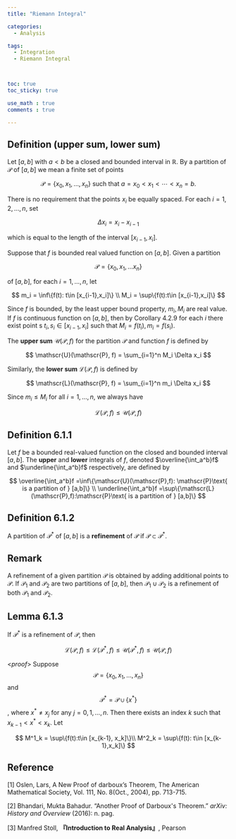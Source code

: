 ```yaml
---
title: "Riemann Integral"

categories:
  - Analysis

tags:
  - Integration
  - Riemann Integral



toc: true
toc_sticky: true

use_math : true
comments : true

---
```



## Definition (upper sum, lower sum)
Let $[a,b]$ with $a<b$ be a closed and bounded interval in $\mathbb{R}$. By a partition of $\mathscr{P}$ of $[a,b]$ we mean a finite set of points 

$$\mathscr{P}=\{x_0, x_1,\ldots, x_n\} \text{ such that }
a = x_0 < x_1 < \cdots < x_n =b.
$$

There is no requirement that the points $x_i$ be equally spaced. For each $i=1,2,\ldots,n$, set

$$
\Delta x_i = x_i - x_{i-1}
$$

which is equal to the length of the interval $[x_{i-1}, x_i]$.

Suppose that $f$ is bounded real valued function on $[a,b]$. Given a partition 

$$\mathscr{P}=\{x_0, x_1, \ldots x_n\}$$ 

of $[a,b]$, for each $i=1,\ldots,n$, let 

$$
m_i = \inf\{f(t): t\in [x_{i-1},x_i]\} \\
M_i = \sup\{f(t):t\in [x_{i-1},x_i]\}
$$

Since $f$ is bounded, by the least upper bound property, $m_i, M_i$ are real value. If $f$ is continuous function on $[a,b]$, then by Corollary 4.2.9 for each $i$  there exist point s $t_i, s_i \in [x_{i-1},x_i]$ such that $M_i = f(t_i), m_i = f(s_i)$.

The **upper sum** $\mathscr{U}(\mathscr{P},f)$ for the partition $\mathscr{P}$ and function $f$ is defined by

$$
\mathscr{U}(\mathscr{P}, f) = \sum_{i=1}^n M_i \Delta x_i
$$

Similarly, the **lower sum** $\mathscr{L}(\mathscr{P},f)$ is defined by

$$
\mathscr{L}(\mathscr{P}, f) = \sum_{i=1}^n m_i \Delta x_i
$$

Since $m_i \leq M_i$ for all $i=1,\ldots, n$, we always have

$$
\mathscr{L}(\mathscr{P},f) \leq \mathscr{U}(\mathscr{P},f)
$$


## Definition 6.1.1
Let $f$ be a bounded real-valued function on the closed and bounded interval $[a,b]$. The **upper** and **lower** integrals of $f$, denoted $\overline{\int_a^b}f$ and $\underline{\int_a^b}f$ respectively, are defined by

$$
\overline{\int_a^b}f =\inf\{\mathscr{U}(\mathscr{P},f): \mathscr{P}\text{ is a partition of } [a,b]\} \\
\underline{\int_a^b}f =\sup\{\mathscr{L}(\mathscr{P},f):\mathscr{P}\text{ is a partition of } [a,b]\}
$$

## Definition 6.1.2
A partition of $\mathscr{P}^{*}$ of $[a,b]$ is a **refinement** of $\mathscr{P}$ if $\mathscr{P}\subset \mathscr{P}^*$.

## Remark
A refinement of a given partition $\mathscr{P}$ is obtained by adding additional points to $\mathscr{P}$. If $\mathscr{P}_1$ and $\mathscr{P}_2$ are two partitions of $[a,b]$, then $\mathscr{P}_1\cup\mathscr{P}_2$ is a refinement of both $\mathscr{P}_1$ and $\mathscr{P}_2$.

## Lemma 6.1.3
If $\mathscr{P}^*$ is a refinement of $\mathscr{P}$, then 

$$
\mathscr{L}(\mathscr{P}, f) \leq \mathscr{L}(\mathscr{P}^*, f) \leq \mathscr{U}(\mathscr{P}^*,f )\leq \mathscr{U}(\mathscr{P},f)
$$

<*proof*>
Suppose $$\mathscr{P}=\{x_0, x_1, \ldots, x_n\}$$ and $$\mathscr{P}^* = \mathscr{P}\cup \{x^*\}$$, where $x^*\neq x_j$ for any $j=0,1,\ldots,n$. Then there exists an index $k$ such that $x_{k-1} < x^* <x_{k}$. Let 

$$
M^1_k = \sup\{f(t):t\in [x_{k-1}, x_k]\}\\
M^2_k = \sup\{f(t): t\in [x_{k-1},x_k]\}
$$

$$\tag*{$\square$}$$



## Reference

[1] Oslen, Lars, A New Proof of darboux’s Theorem, The American Mathematical Society, Vol. 111, No. 8(Oct., 2004), pp. 713-715.

[2] Bhandari, Mukta Bahadur. “Another Proof of Darboux's Theorem.” _arXiv: History and Overview_ (2016): n. pag.

[3] Manfred Stoll,  **『**Introduction to Real Analysis**』**, Pearson
